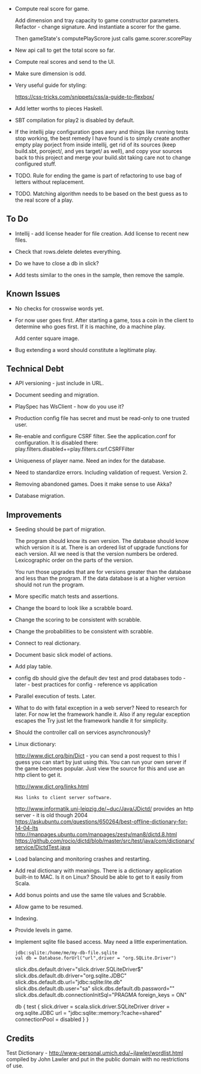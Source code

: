 
- Compute real score for game.

  Add dimension and tray capacity to game constructor parameters. Refactor -
  change signature.
  And instantiate a scorer for the game.

  Then gameState's computePlayScrore just calls game.scorer.scorePlay


- New api call to get the total score so far.

- Compute real scores and send to the UI.

- Make sure dimension is odd.

- Very useful guide for styling:

    https://css-tricks.com/snippets/css/a-guide-to-flexbox/

- Add letter worths to pieces Haskell.

- SBT compilation for play2 is disabled by default.

- If the intellij play configuration goes awry and things like
  running tests stop working, the best remedy I have found is
  to simply create another empty play porject from inside intellij,
  get rid of its sources (keep build.sbt, poroject/, and yes target/
  as well), and copy your sources back to this project and merge your
  build.sbt taking care not to change configured stuff.

- TODO. Rule for ending the game is part of refactoring to use bag of letters
  without replacement.

- TODO. Matching algorithm needs to be based on the best guess as to 
  the real score of a play. 

## To Do

- Intellij - add license header for file creation.
  Add license to recent new files.

- Check that rows.delete deletes everything.

- Do we have to close a db in slick?

- Add tests similar to the ones in the sample, then remove the sample.

## Known Issues

- No checks for crosswise words yet.

- For now user goes first. After starting a game, toss a coin in the client 
  to determine who goes first. If it is machine, do a machine play.

  Add center square image.

- Bug extending a word should constitute a legitimate play.

## Technical Debt

- API versioning - just include in URL.

- Document seeding and migration.

- PlaySpec has WsClient - how do you use it?

- Production config file has secret and must be read-only to 
  one trusted user.

- Re-enable and configure CSRF filter. See the application.conf for configuration.
  It is disabled there: play.filters.disabled+=play.filters.csrf.CSRFFilter

- Uniqueness of player name. Need an index for the database.

- Need to standardize errors. Including validation of request. Version 2.

- Removing abandoned games. Does it make sense to use Akka?

- Database migration. 

## Improvements

- Seeding should be part of migration.

  The program should know its own version. The database should know which
  version it is at. There is an ordered list of upgrade functions
  for each version. All we need is that the version numbers be ordered.
  Lexicographic order on the parts of the version.

  You run those upgrades that are for versions greater than the database
  and less than the program. If the data database is at a higher version
  should not run the program.

- More specific match tests and assertions. 

- Change the board to look like a scrabble board.

- Change the scoring to be consistent with scrabble.

- Change the probabilities to be consistent with scrabble.

- Connect to real dictionary.

- Document basic slick model of actions.

- Add play table.

- config db should give the default dev test and prod databases
  todo - later - best practices for config - reference vs application

- Parallel execution of tests. Later.

- What to do with fatal exception in a web server? 
  Need to research for later. For now let the framework handle it.
  Also if any regular exception escapes the Try just let the framework handle
  it for simplicity.

- Should the controller call on services asynchronously? 

- Linux dictionary:

    http://www.dict.org/bin/Dict - you can send a post request to this
      I guess you can start by just using this. 
      You can run your own server if the game becomes popular.
      Just view the source for this and use an http client to get it.

    http://www.dict.org/links.html

      Has links to client server software.

    http://www.informatik.uni-leipzig.de/~duc/Java/JDictd/
      provides an http server - it is old though 2004
    https://askubuntu.com/questions/650264/best-offline-dictionary-for-14-04-lts
    http://manpages.ubuntu.com/manpages/zesty/man8/dictd.8.html
    https://github.com/rocio/dictd/blob/master/src/test/java/com/dictionary/service/DictdTest.java

- Load balancing and monitoring crashes and restarting.

- Add real dictionary with meanings. There is a dictionary application built-in 
  to MAC. Is it on Linux? Should be able to get to it easily from Scala.

- Add bonus points and use the same tile values and Scrabble.

- Allow game to be resumed.

- Indexing.

- Provide levels in game.

- Implement sqlite file based access. May need a little experimentation.

      jdbc:sqlite:/home/me/my-db-file.sqlite
      val db = Database.forUrl("url",driver = "org.SQLite.Driver")

    slick.dbs.default.driver="slick.driver.SQLiteDriver$"
    slick.dbs.default.db.driver="org.sqlite.JDBC"
    slick.dbs.default.db.url="jdbc:sqlite:lite.db"
    slick.dbs.default.db.user="sa"
    slick.dbs.default.db.password=""
    slick.dbs.default.db.connectionInitSql="PRAGMA foreign_keys = ON"

    db {
        test {
            slick.driver = scala.slick.driver.SQLiteDriver
            driver = org.sqlite.JDBC
            url = "jdbc:sqlite::memory:?cache=shared"
           connectionPool = disabled
       }
    }

## Credits

Test Dictionary - http://www-personal.umich.edu/~jlawler/wordlist.html
compiled by John Lawler and put in the public domain with no restrictions
of use.

